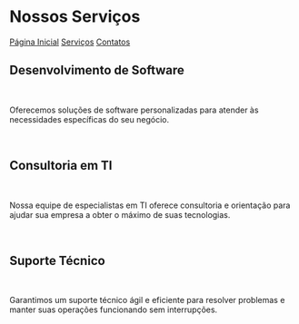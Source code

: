 <!DOCTYPE html>
<html lang="pt-br"
  <head>
    <meta charset="UTF-8">
    <meta name="viewport" content="width=device-width, initial-scale=1.0">
    <title>projeto2</title>
  </head>
  <body>
    <h1>Nossos Serviços</h1>
    <a href="https://github.com/Anderson6919/Projetodocao2/blob/126bde61a9f09c51752a7c493788fcf042addef2/pagina-inicial.md">Página Inicial</a>
    <a href="https://github.com/Anderson6919/Projetodocao2/blob/42c6dab1ead50b6562cddf9e6575112f7a4e19d1/servicos.md">Serviços</a>
    <a href="https://github.com/Anderson6919/Projetodocao2/blob/b3b087d9aaf1217ada65de7251d98ee60560f39a/servicos.md">Contatos</a>
    <br>
    <h2>Desenvolvimento de Software</h2>
    <br>
    <p>Oferecemos soluções de software personalizadas para atender às necessidades específicas do seu negócio.</p>
    <br>
    <h2>Consultoria em TI</h2>
    <br>
    <p>Nossa equipe de especialistas em TI oferece consultoria e orientação para ajudar sua empresa a obter o máximo de suas tecnologias.</p>
    <br>
    <h2>Suporte Técnico</h2>
    <br>
    <p>Garantimos um suporte técnico ágil e eficiente para resolver problemas e manter suas operações funcionando sem interrupções.</p>
  </body>
</html>
